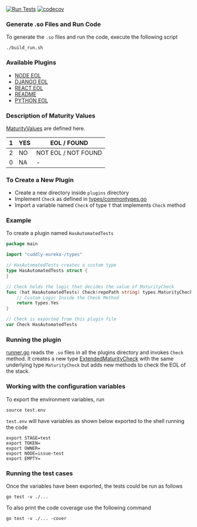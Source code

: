 [![Run Tests](https://github.com/suhailgupta03/cuddly-eureka-/actions/workflows/test.yml/badge.svg)](https://github.com/suhailgupta03/cuddly-eureka-/actions/workflows/test.yml)
[![codecov](https://codecov.io/gh/suhailgupta03/cuddly-eureka-/branch/main/graph/badge.svg?token=tNKcOjlxLo)](https://codecov.io/gh/suhailgupta03/cuddly-eureka-)

### Generate .so Files and Run Code
To generate the `.so` files and run the code, execute the following script
```shell
./build_run.sh
```

### Available Plugins
* [NODE EOL](plugins/nodeeol/nodeeol.go)
* [DJANGO EOL](plugins/djangoeol/djangoeol.go)
* [REACT EOL](plugins/reacteol/reacteol.go)
* [README](plugins/readme/readme.go)
* [PYTHON EOL](plugins/pythoneol/pythoneol.go)

### Description of Maturity Values
[MaturityValues](types/commontypes.go) are defined here.

| 1   | YES | EOL / FOUND         | 
|-----|-----|---------------------|
| 2   | NO  | NOT EOL / NOT FOUND |
| 0   | NA  | -                   |

### To Create a New Plugin
- Create a new directory inside `plugins` directory
- Implement `Check` as defined in [types/commontypes.go](./types/commontypes.go)
- Import a variable named `Check` of type `T` that implements `Check` method

### Example
To create a plugin named `HasAutomatedTests`

```go
package main

import "cuddly-eureka-/types"

// HasAutomatedTests creates a custom type
type HasAutomatedTests struct {
}

// Check holds the logic that decides the value of MaturityCheck
func (hat HasAutomatedTests) Check(repoPath string) types.MaturityCheck {
	// Custom Logic Inside the Check Method
	return types.Yes
}

// Check is exported from this plugin file
var Check HasAutomatedTests
```

### Running the plugin
[runner.go](./runner.go) reads the `.so` files in all the plugins directory
and invokes `Check` method. It creates a new type [ExtendedMaturityCheck](./depchecker.go)
with the same underlying type `MaturityCheck` but adds new methods
to check the EOL of the stack.

### Working with the configuration variables
To export the environment variables, run
```shell
source test.env
```

`test.env` will have variables as shown below exported to the shell running the code

```shell
export STAGE=test
export TOKEN=
export OWNER=
export NODE=issue-test
export EMPTY=
```

### Running the test cases
Once the variables have been exported, the tests could be run as follows
```shell
go test -v ./...
```
To also print the code coverage use the following command
```shell
go test -v ./... -cover
```
